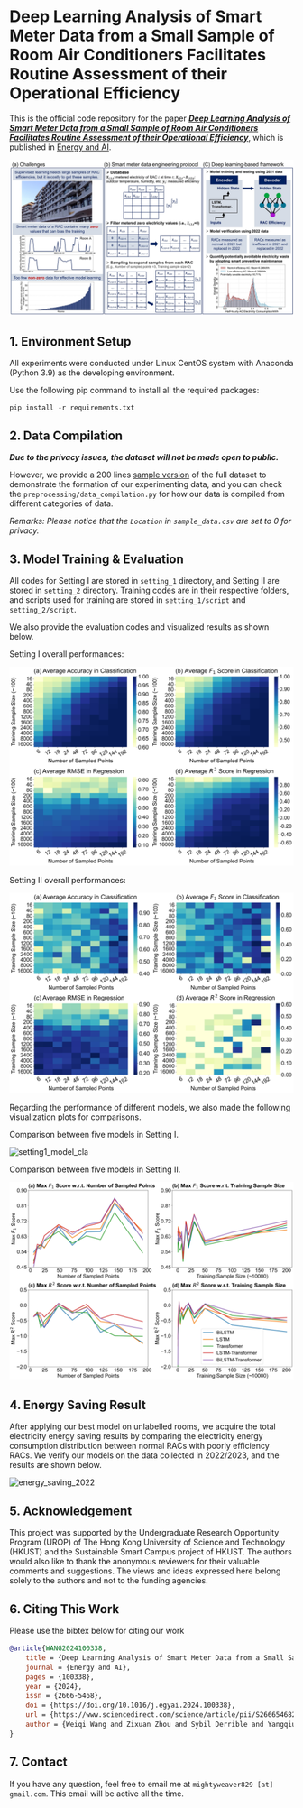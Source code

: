 # Deep Learning Analysis of Smart Meter Data from a Small Sample of Room Air Conditioners Facilitates Routine Assessment of their Operational Efficiency

This is the official code repository for the paper
***[Deep Learning Analysis of Smart Meter Data from a Small Sample of Room Air Conditioners Facilitates Routine Assessment of their Operational Efficiency](https://doi.org/10.1016/j.egyai.2024.100338)***, which is published in [Energy and AI](https://www.sciencedirect.com/journal/energy-and-ai).

![overview](./demo/overview.jpg)

## 1. Environment Setup

All experiments were conducted under Linux CentOS system with Anaconda (Python 3.9) as the developing environment.

Use the following pip command to install all the required packages:

```commandline
pip install -r requirements.txt
```

## 2. Data Compilation


***Due to the privacy issues, the dataset will not be made open to public.***

However, we provide a 200
lines [sample version](https://github.com/MighTy-Weaver/SMD4RAC_Detection/blob/main/sample_data.csv) of the
full dataset to demonstrate the formation of our experimenting data, and you can check
the `preprocessing/data_compilation.py` for how our data is compiled from different categories of data.

*Remarks: Please notice that the `Location` in `sample_data.csv` are set to 0 for privacy.*

## 3. Model Training & Evaluation

All codes for Setting I are stored in `setting_1` directory, and Setting II are stored
in `setting_2` directory. Training codes are in their respective folders, and scripts used for training are stored
in `setting_1/script` and `setting_2/script`.

We also provide the evaluation codes and visualized results as shown below.

Setting I overall performances:

![setting1](./demo/SettingI_all.jpg)

Setting II overall performances:

![setting2](./demo/SettingII_all.jpg)

Regarding the performance of different models, we also made the following visualization plots for comparisons.

Comparison between five models in Setting I.

![setting1_model_cla](./demo/SettingI_model_both_tasks.jpg)

Comparison between five models in Setting II.

![setting2_model_cla](./demo/SettingII_model_both_tasks.jpg)

## 4. Energy Saving Result

After applying our best model on unlabelled rooms, we acquire the total electricity energy saving results by comparing
the electricity energy consumption distribution between normal RACs with poorly efficiency RACs.
We verify our models on the data collected in 2022/2023, and the results are shown below.

![energy_saving_2022](./2022_2023_verification/22-23_efficiency_comparison.png)

## 5. Acknowledgement

This project was supported by the Undergraduate Research Opportunity Program (UROP) of The Hong Kong University of
Science and Technology (HKUST) and the Sustainable Smart Campus project of HKUST. The authors would also like to thank
the anonymous reviewers for their valuable comments and suggestions. The views and ideas expressed here belong solely to
the authors and not to the funding agencies.

## 6. Citing This Work
Please use the bibtex below for citing our work
```bibtex
@article{WANG2024100338,
    title = {Deep Learning Analysis of Smart Meter Data from a Small Sample of Room Air Conditioners Facilitates Routine Assessment of their Operational Efficiency},
    journal = {Energy and AI},
    pages = {100338},
    year = {2024},
    issn = {2666-5468},
    doi = {https://doi.org/10.1016/j.egyai.2024.100338},
    url = {https://www.sciencedirect.com/science/article/pii/S2666546824000041},
    author = {Weiqi Wang and Zixuan Zhou and Sybil Derrible and Yangqiu Song and Zhongming Lu}
}
```

## 7. Contact

If you have any question, feel free to email me at `mightyweaver829 [at] gmail.com`. This email will be active all the
time. 
